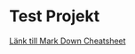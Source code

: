 # Test Projekt

[Länk till Mark Down Cheatsheet](https://github.com/adam-p/markdown-here/wiki/Markdown-Cheatsheet)
